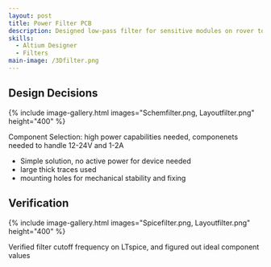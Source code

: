 ```yaml
---
layout: post
title: Power Filter PCB
description: Designed low-pass filter for sensitive modules on rover to protect them from noise from the power distribution network. 
skills: 
  - Altium Designer
  - Filters
main-image: /3Dfilter.png
---
```


## Design Decisions 

{% include image-gallery.html images="Schemfilter.png, Layoutfilter.png" height="400" %} 

Component Selection: high power capabilities needed, componenets needed to handle 12-24V and 1-2A
- Simple solution, no active power for device needed
- large thick traces used
- mounting holes for mechanical stability and fixing

## Verification 

{% include image-gallery.html images="Spicefilter.png, Layoutfilter.png" height="400" %} 

Verified filter cutoff frequency on LTspice, and figured out ideal component values



